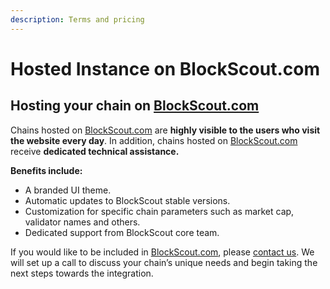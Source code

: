 ```yaml
---
description: Terms and pricing
---
```


# Hosted Instance on BlockScout.com

## **Hosting your chain on** [**BlockScout.com**](http://blockscout.com/)

Chains hosted on [BlockScout.com](http://blockscout.com/) are **highly visible to the users who visit the website every day**. In addition, chains hosted on [BlockScout.com](http://blockscout.com/) receive **dedicated technical assistance.**

**Benefits include:**

* A branded UI theme.
* Automatic updates to BlockScout stable versions.
* Customization for specific chain parameters such as market cap, validator names and others.
* Dedicated support from BlockScout core team.

If you would like to be included in [BlockScout.com](http://blockscout.com/), please [contact us](https://discord.com/invite/ZUnrZTK). We will set up a call to discuss your chain’s unique needs and begin taking the next steps towards the integration.
